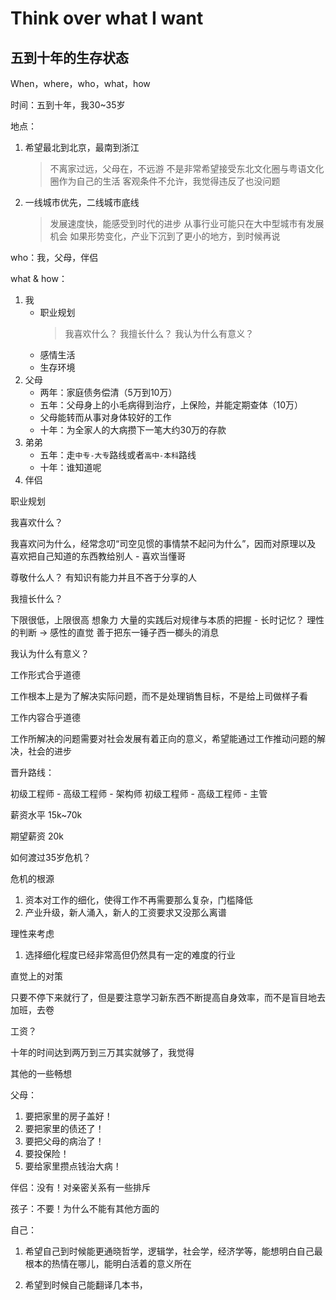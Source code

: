
# Think over what I want

## 五到十年的生存状态

When，where，who，what，how

时间：五到十年，我30~35岁

地点：

1. 希望最北到北京，最南到浙江
    > 不离家过远，父母在，不远游
    > 不是非常希望接受东北文化圈与粤语文化圈作为自己的生活
    > 客观条件不允许，我觉得违反了也没问题
2. 一线城市优先，二线城市底线
    > 发展速度快，能感受到时代的进步
    > 从事行业可能只在大中型城市有发展机会
    > 如果形势变化，产业下沉到了更小的地方，到时候再说

who：我，父母，伴侣

what & how：

1. 我
    - 职业规划
        > 我喜欢什么？
        > 我擅长什么？
        > 我认为什么有意义？
    - 感情生活
    - 生存环境
2. 父母
    - 两年：家庭债务偿清（5万到10万）
    - 五年：父母身上的小毛病得到治疗，上保险，并能定期查体（10万）
    - 父母能转而从事对身体较好的工作
    - 十年：为全家人的大病攒下一笔大约30万的存款
3. 弟弟
    - 五年：走`中专-大专`路线或者`高中-本科`路线
    - 十年：谁知道呢
4. 伴侣

职业规划

我喜欢什么？

我喜欢问为什么，经常念叨“司空见惯的事情禁不起问为什么”，因而对原理以及
喜欢把自己知道的东西教给别人 - 喜欢当懂哥

尊敬什么人？
有知识有能力并且不吝于分享的人

我擅长什么？

下限很低，上限很高
想象力
大量的实践后对规律与本质的把握 - 长时记忆？
理性的判断 -> 感性的直觉
善于把东一锤子西一榔头的消息

我认为什么有意义？

工作形式合乎道德

工作根本上是为了解决实际问题，而不是处理销售目标，不是给上司做样子看

工作内容合乎道德

工作所解决的问题需要对社会发展有着正向的意义，希望能通过工作推动问题的解决，社会的进步

晋升路线：

初级工程师 - 高级工程师 - 架构师
初级工程师 - 高级工程师 - 主管

薪资水平
15k~70k

期望薪资
20k

如何渡过35岁危机？

危机的根源

1. 资本对工作的细化，使得工作不再需要那么复杂，门槛降低
2. 产业升级，新人涌入，新人的工资要求又没那么离谱

理性来考虑

1. 选择细化程度已经非常高但仍然具有一定的难度的行业

直觉上的对策

只要不停下来就行了，但是要注意学习新东西不断提高自身效率，而不是盲目地去加班，去卷

工资？

十年的时间达到两万到三万其实就够了，我觉得

其他的一些畅想

父母：

1. 要把家里的房子盖好！
2. 要把家里的债还了！
3. 要把父母的病治了！
4. 要投保险！
5. 要给家里攒点钱治大病！

伴侣：没有！对亲密关系有一些排斥

孩子：不要！为什么不能有其他方面的

自己：

1. 希望自己到时候能更通晓哲学，逻辑学，社会学，经济学等，能想明白自己最根本的热情在哪儿，能明白活着的意义所在

2. 希望到时候自己能翻译几本书，
